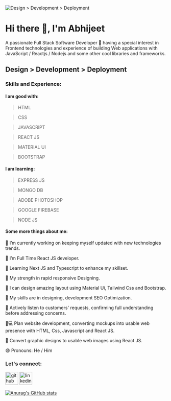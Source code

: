![Design > Development > Deployment](https://media.licdn.com/dms/image/D5616AQEpqOr9jgPwGw/profile-displaybackgroundimage-shrink_350_1400/0/1687588757400?e=1722470400&v=beta&t=OQ48kNEEP3aDAIo2THaVz_4XhMCKjZq_-xrmpMNFfvM)

# Hi there 👋, I'm Abhijeet

A passionate Full Stack Software Developer 🚀 having a special interest in Frontend technologies and experience of building Web applications with JavaScript / Reactjs / Nodejs and some other cool libraries and frameworks.

## Design > Development > Deployment

### Skills and Experience:

#### I am good with: 

> HTML

> CSS

> JAVASCRIPT

> REACT JS

> MATERIAL UI

> BOOTSTRAP

#### I am learning:

> EXPRESS JS

> MONGO DB

> ADOBE PHOTOSHOP

> GOOGLE FIREBASE

> NODE JS

#### Some more things about me:


🔭 I’m currently working on keeping myself updated with new technologies trends. 

🌱 I’m Full Time React JS developer.

🌱 Learning Next JS and Typescript to enhance my skillset.

💪 My strength in rapid responsive Designing.

🎨 I can design amazing layout using Material Ui, Tailwind Css and Bootstrap.

👯 My skills are in designing, development SEO Optimization.

📝 Actively listen to customers' requests, confirming full understanding before addressing concerns.

🧑💻 Plan website development, converting mockups into usable web presence with HTML, Css, Javascript and React JS.

🔨 Convert graphic designs to usable web images using React JS.

😄 Pronouns: He / Him 

### Let's connect:

[<img src='https://cdn.jsdelivr.net/npm/simple-icons@3.0.1/icons/github.svg' alt='github' height='40'>](https://github.com/codingtech390)  [<img src='https://cdn.jsdelivr.net/npm/simple-icons@3.0.1/icons/linkedin.svg' alt='linkedin' height='40'>](https://www.linkedin.com/in/https://www.linkedin.com/in/abhijeet390//)  

[![Anurag's GitHub stats](https://github-readme-stats.vercel.app/api?username=codingtech390)](https://github.com/anuraghazra/github-readme-stats)
 
